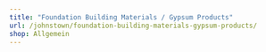 ```yaml
---
title: "Foundation Building Materials / Gypsum Products"
url: /johnstown/foundation-building-materials-gypsum-products/
shop: Allgemein
---
```


